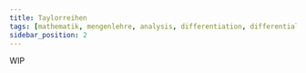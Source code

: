 ```yaml
---
title: Taylorreihen
tags: [mathematik, mengenlehre, analysis, differentiation, differentialrechnung, ableitung, taylor, reihen, polynom]
sidebar_position: 2
---
```


WIP